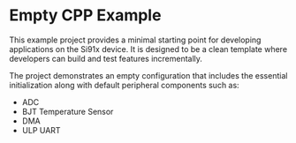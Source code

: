 # Empty CPP Example

This example project provides a minimal starting point for developing applications on the Si91x device. It is designed to be a clean template where developers can build and test features incrementally.

The project demonstrates an empty configuration that includes the essential initialization along with default peripheral components such as:
- ADC
- BJT Temperature Sensor
- DMA
- ULP UART